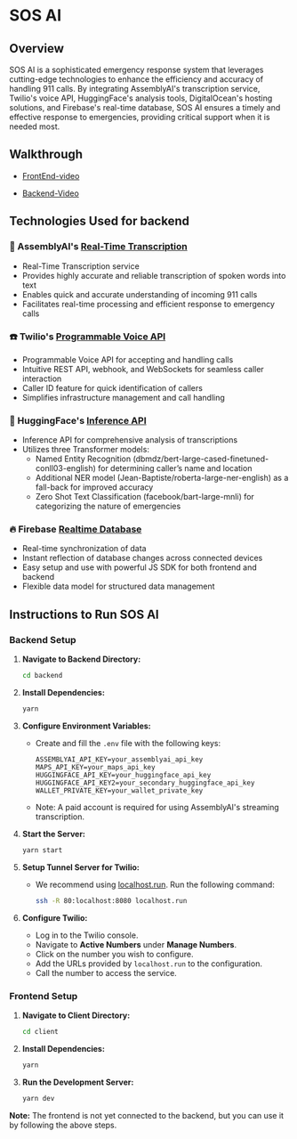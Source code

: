 
 
# SOS AI

## Overview

SOS AI is a sophisticated emergency response system that leverages cutting-edge technologies to enhance the efficiency and accuracy of handling 911 calls. By integrating AssemblyAI's transcription service, Twilio's voice API, HuggingFace's analysis tools, DigitalOcean's hosting solutions, and Firebase's real-time database, SOS AI ensures a timely and effective response to emergencies, providing critical support when it is needed most.

## Walkthrough 

- [FrontEnd-video](https://youtu.be/tP7V9_xB8JI)

- [Backend-Video](https://youtu.be/jCalG0fj0bE)

## Technologies Used for backend

### 🧠 AssemblyAI's [Real-Time Transcription](https://www.assemblyai.com/docs/walkthroughs#realtime-streaming-transcription)
- Real-Time Transcription service
- Provides highly accurate and reliable transcription of spoken words into text
- Enables quick and accurate understanding of incoming 911 calls
- Facilitates real-time processing and efficient response to emergency calls

### ☎️ Twilio's [Programmable Voice API](https://www.twilio.com/docs/voice)
- Programmable Voice API for accepting and handling calls
- Intuitive REST API, webhook, and WebSockets for seamless caller interaction
- Caller ID feature for quick identification of callers
- Simplifies infrastructure management and call handling

### 🤗 HuggingFace's [Inference API](https://huggingface.co/inference-api)
- Inference API for comprehensive analysis of transcriptions
- Utilizes three Transformer models:
  - Named Entity Recognition (dbmdz/bert-large-cased-finetuned-conll03-english) for determining caller’s name and location
  - Additional NER model (Jean-Baptiste/roberta-large-ner-english) as a fall-back for improved accuracy
  - Zero Shot Text Classification (facebook/bart-large-mnli) for categorizing the nature of emergencies

### 🔥 Firebase [Realtime Database](https://firebase.google.com/docs/database)

- Real-time synchronization of data
- Instant reflection of database changes across connected devices
- Easy setup and use with powerful JS SDK for both frontend and backend
- Flexible data model for structured data management

## Instructions to Run SOS AI

### Backend Setup

1. **Navigate to Backend Directory:**
   ```sh
   cd backend
   ```

2. **Install Dependencies:**
   ```sh
   yarn
   ```

3. **Configure Environment Variables:**
   - Create and fill the `.env` file with the following keys:
     ```
     ASSEMBLYAI_API_KEY=your_assemblyai_api_key
     MAPS_API_KEY=your_maps_api_key
     HUGGINGFACE_API_KEY=your_huggingface_api_key
     HUGGINGFACE_API_KEY2=your_secondary_huggingface_api_key
     WALLET_PRIVATE_KEY=your_wallet_private_key
     ```
   - Note: A paid account is required for using AssemblyAI's streaming transcription.

4. **Start the Server:**
   ```sh
   yarn start
   ```

5. **Setup Tunnel Server for Twilio:**
   - We recommend using [localhost.run](https://localhost.run). Run the following command:
     ```sh
     ssh -R 80:localhost:8080 localhost.run
     ```

6. **Configure Twilio:**
   - Log in to the Twilio console.
   - Navigate to **Active Numbers** under **Manage Numbers**.
   - Click on the number you wish to configure.
   - Add the URLs provided by `localhost.run` to the configuration.
   - Call the number to access the service.

### Frontend Setup

1. **Navigate to Client Directory:**
   ```sh
   cd client
   ```

2. **Install Dependencies:**
   ```sh
   yarn
   ```

3. **Run the Development Server:**
   ```sh
   yarn dev
   ```

**Note:** The frontend is not yet connected to the backend, but you can use it by following the above steps.